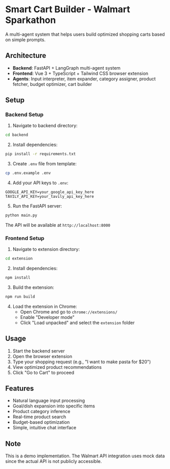 # Smart Cart Builder - Walmart Sparkathon

A multi-agent system that helps users build optimized shopping carts based on simple prompts.

## Architecture

- **Backend**: FastAPI + LangGraph multi-agent system
- **Frontend**: Vue 3 + TypeScript + Tailwind CSS browser extension
- **Agents**: Input interpreter, item expander, category assigner, product fetcher, budget optimizer, cart builder

## Setup

### Backend Setup

1. Navigate to backend directory:
```bash
cd backend
```

2. Install dependencies:
```bash
pip install -r requirements.txt
```

3. Create `.env` file from template:
```bash
cp .env.example .env
```

4. Add your API keys to `.env`:
```
GOOGLE_API_KEY=your_google_api_key_here
TAVILY_API_KEY=your_tavily_api_key_here
```

5. Run the FastAPI server:
```bash
python main.py
```

The API will be available at `http://localhost:8000`

### Frontend Setup

1. Navigate to extension directory:
```bash
cd extension
```

2. Install dependencies:
```bash
npm install
```

3. Build the extension:
```bash
npm run build
```

4. Load the extension in Chrome:
   - Open Chrome and go to `chrome://extensions/`
   - Enable "Developer mode"
   - Click "Load unpacked" and select the `extension` folder

## Usage

1. Start the backend server
2. Open the browser extension
3. Type your shopping request (e.g., "I want to make pasta for $20")
4. View optimized product recommendations
5. Click "Go to Cart" to proceed

## Features

- Natural language input processing
- Goal/dish expansion into specific items
- Product category inference
- Real-time product search
- Budget-based optimization
- Simple, intuitive chat interface

## Note

This is a demo implementation. The Walmart API integration uses mock data since the actual API is not publicly accessible.